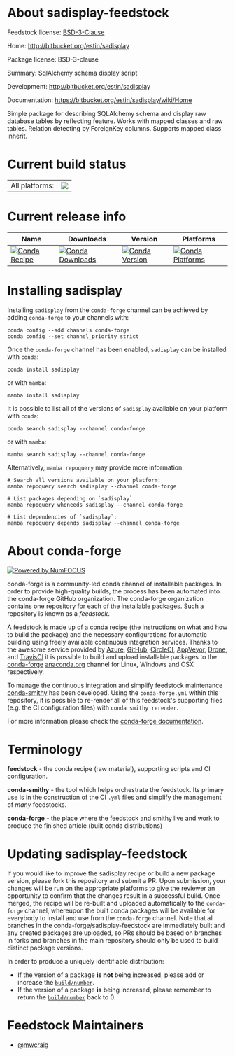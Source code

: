 About sadisplay-feedstock
=========================

Feedstock license: [BSD-3-Clause](https://github.com/conda-forge/sadisplay-feedstock/blob/main/LICENSE.txt)

Home: http://bitbucket.org/estin/sadisplay

Package license: BSD-3-clause

Summary: SqlAlchemy schema display script

Development: http://bitbucket.org/estin/sadisplay

Documentation: https://bitbucket.org/estin/sadisplay/wiki/Home

Simple package for describing SQLAlchemy schema and display raw database
tables by reflecting feature. Works with mapped classes and raw tables.
Relation detecting by ForeignKey columns. Supports mapped class inherit.


Current build status
====================


<table><tr><td>All platforms:</td>
    <td>
      <a href="https://dev.azure.com/conda-forge/feedstock-builds/_build/latest?definitionId=6348&branchName=main">
        <img src="https://dev.azure.com/conda-forge/feedstock-builds/_apis/build/status/sadisplay-feedstock?branchName=main">
      </a>
    </td>
  </tr>
</table>

Current release info
====================

| Name | Downloads | Version | Platforms |
| --- | --- | --- | --- |
| [![Conda Recipe](https://img.shields.io/badge/recipe-sadisplay-green.svg)](https://anaconda.org/conda-forge/sadisplay) | [![Conda Downloads](https://img.shields.io/conda/dn/conda-forge/sadisplay.svg)](https://anaconda.org/conda-forge/sadisplay) | [![Conda Version](https://img.shields.io/conda/vn/conda-forge/sadisplay.svg)](https://anaconda.org/conda-forge/sadisplay) | [![Conda Platforms](https://img.shields.io/conda/pn/conda-forge/sadisplay.svg)](https://anaconda.org/conda-forge/sadisplay) |

Installing sadisplay
====================

Installing `sadisplay` from the `conda-forge` channel can be achieved by adding `conda-forge` to your channels with:

```
conda config --add channels conda-forge
conda config --set channel_priority strict
```

Once the `conda-forge` channel has been enabled, `sadisplay` can be installed with `conda`:

```
conda install sadisplay
```

or with `mamba`:

```
mamba install sadisplay
```

It is possible to list all of the versions of `sadisplay` available on your platform with `conda`:

```
conda search sadisplay --channel conda-forge
```

or with `mamba`:

```
mamba search sadisplay --channel conda-forge
```

Alternatively, `mamba repoquery` may provide more information:

```
# Search all versions available on your platform:
mamba repoquery search sadisplay --channel conda-forge

# List packages depending on `sadisplay`:
mamba repoquery whoneeds sadisplay --channel conda-forge

# List dependencies of `sadisplay`:
mamba repoquery depends sadisplay --channel conda-forge
```


About conda-forge
=================

[![Powered by
NumFOCUS](https://img.shields.io/badge/powered%20by-NumFOCUS-orange.svg?style=flat&colorA=E1523D&colorB=007D8A)](https://numfocus.org)

conda-forge is a community-led conda channel of installable packages.
In order to provide high-quality builds, the process has been automated into the
conda-forge GitHub organization. The conda-forge organization contains one repository
for each of the installable packages. Such a repository is known as a *feedstock*.

A feedstock is made up of a conda recipe (the instructions on what and how to build
the package) and the necessary configurations for automatic building using freely
available continuous integration services. Thanks to the awesome service provided by
[Azure](https://azure.microsoft.com/en-us/services/devops/), [GitHub](https://github.com/),
[CircleCI](https://circleci.com/), [AppVeyor](https://www.appveyor.com/),
[Drone](https://cloud.drone.io/welcome), and [TravisCI](https://travis-ci.com/)
it is possible to build and upload installable packages to the
[conda-forge](https://anaconda.org/conda-forge) [anaconda.org](https://anaconda.org/)
channel for Linux, Windows and OSX respectively.

To manage the continuous integration and simplify feedstock maintenance
[conda-smithy](https://github.com/conda-forge/conda-smithy) has been developed.
Using the ``conda-forge.yml`` within this repository, it is possible to re-render all of
this feedstock's supporting files (e.g. the CI configuration files) with ``conda smithy rerender``.

For more information please check the [conda-forge documentation](https://conda-forge.org/docs/).

Terminology
===========

**feedstock** - the conda recipe (raw material), supporting scripts and CI configuration.

**conda-smithy** - the tool which helps orchestrate the feedstock.
                   Its primary use is in the construction of the CI ``.yml`` files
                   and simplify the management of *many* feedstocks.

**conda-forge** - the place where the feedstock and smithy live and work to
                  produce the finished article (built conda distributions)


Updating sadisplay-feedstock
============================

If you would like to improve the sadisplay recipe or build a new
package version, please fork this repository and submit a PR. Upon submission,
your changes will be run on the appropriate platforms to give the reviewer an
opportunity to confirm that the changes result in a successful build. Once
merged, the recipe will be re-built and uploaded automatically to the
`conda-forge` channel, whereupon the built conda packages will be available for
everybody to install and use from the `conda-forge` channel.
Note that all branches in the conda-forge/sadisplay-feedstock are
immediately built and any created packages are uploaded, so PRs should be based
on branches in forks and branches in the main repository should only be used to
build distinct package versions.

In order to produce a uniquely identifiable distribution:
 * If the version of a package **is not** being increased, please add or increase
   the [``build/number``](https://docs.conda.io/projects/conda-build/en/latest/resources/define-metadata.html#build-number-and-string).
 * If the version of a package **is** being increased, please remember to return
   the [``build/number``](https://docs.conda.io/projects/conda-build/en/latest/resources/define-metadata.html#build-number-and-string)
   back to 0.

Feedstock Maintainers
=====================

* [@mwcraig](https://github.com/mwcraig/)

